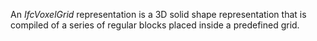 An _IfcVoxelGrid_ representation is a 3D solid shape representation that is compiled of a series of regular blocks placed inside a predefined grid.
